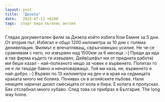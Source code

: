 ```yaml
---
layout: post
title:  "Дизела"
date:   2025-07-12 +0200
tags:  спорт бира пътепис англия
---
```

Гледах документален филм за Дизела който избяга Ком Емине за 5 дни. 
От втория път. Избягал е общо 1200 километра за 10 дни с голяма денивелация. 
Филмът е впечатляващ, свръхчовешко усилие.
Не че се сравнявам с него, но извървях над 1500км за 6 месеца :-]
Преди да ида в тая фирма където ги извървях, Дейв(шефът ми от предната работа) ми беше казал - 
най-полезното нещо за човек е вървенето. Попитах го не е ли твърде бавно и ненатоварващо. 
Той ми каза, не, вървенето е най-добро :-]
Вървях по 13 километра на ден и в края на седмицата краката много ме боляха.
Почивах си в аглийските пъбове. Нали немците наричат дизел смесицата от кола и бира.
Е колата я пропусках. Бях отслабнал много хубаво. След това се прибрах в България. 
The long way home.